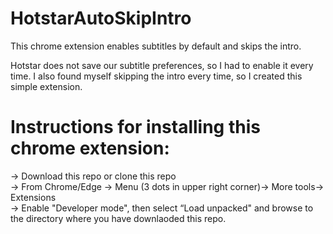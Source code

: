 # HotstarAutoSkipIntro

This chrome extension enables subtitles by default and skips the intro. 

Hotstar does not save our subtitle preferences, so I had to enable it every time.
I also found myself skipping the intro every time, so I created this simple extension.


# Instructions for installing this chrome extension:

-> Download this repo or clone this repo<br />
-> From Chrome/Edge -> Menu (3 dots in upper right corner)-> More tools-> Extensions<br />
-> Enable "Developer mode", then select “Load unpacked" and browse to the directory where you have downlaoded this repo.<br />

